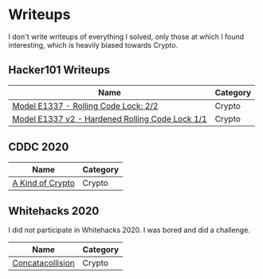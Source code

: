 # Writeups

I don't write writeups of everything I solved, only those at which I found interesting, which is heavily biased towards Crypto.

## Hacker101 Writeups

| Name | Category |
| ---- | -------- |
| [Model E1337 - Rolling Code Lock: 2/2](./Hacker101/Model%20E1337%20-%20Rolling%20Code%20Lock) | Crypto |
| [Model E1337 v2 - Hardened Rolling Code Lock 1/1](./Hacker101/Model%20E1337%20v2%20-%20Hardened%20Rolling%20Code%20Lock) | Crypto |


## CDDC 2020

| Name | Category |
| ---- | -------- |
| [A Kind of Crypto](./CDDC2020/A%20Kind%20of%20Crypto) | Crypto |

## Whitehacks 2020

I did not participate in Whitehacks 2020. I was bored and did a challenge.

| Name | Category |
| ---- | -------- |
| [Concatacollision](./Whitehacks2020/Concatacollision) | Crypto |
